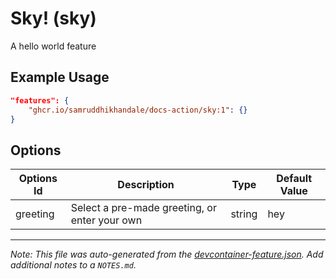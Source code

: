 
# Sky! (sky)

A hello world feature

## Example Usage

```json
"features": {
    "ghcr.io/samruddhikhandale/docs-action/sky:1": {}
}
```

## Options

| Options Id | Description | Type | Default Value |
|-----|-----|-----|-----|
| greeting | Select a pre-made greeting, or enter your own | string | hey |



---

_Note: This file was auto-generated from the [devcontainer-feature.json](https://github.com/samruddhikhandale/docs-action/blob/main/src/sky/devcontainer-feature.json).  Add additional notes to a `NOTES.md`._
